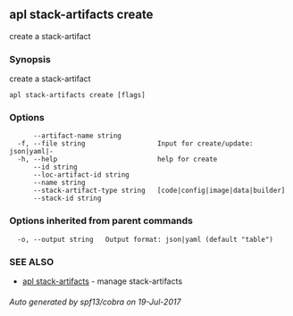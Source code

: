 ## apl stack-artifacts create

create a stack-artifact

### Synopsis


create a stack-artifact

```
apl stack-artifacts create [flags]
```

### Options

```
      --artifact-name string         
  -f, --file string                  Input for create/update: json|yaml|-
  -h, --help                         help for create
      --id string                    
      --loc-artifact-id string       
      --name string                  
      --stack-artifact-type string   [code|config|image|data|builder]
      --stack-id string              
```

### Options inherited from parent commands

```
  -o, --output string   Output format: json|yaml (default "table")
```

### SEE ALSO
* [apl stack-artifacts](apl_stack-artifacts.md)	 - manage stack-artifacts

###### Auto generated by spf13/cobra on 19-Jul-2017
